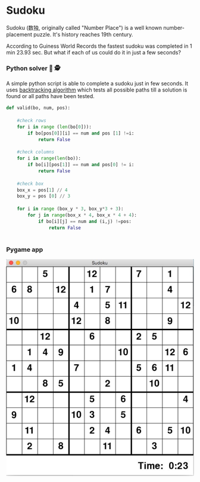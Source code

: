 # Sudoku 
Sudoku (数独,  originally called "Number Place") is a well known number-placement puzzle. It's history reaches 19th century.

According to Guiness World Records the fastest sudoku was completed in 1 min 23.93 sec. But what if each of us could do it in just a few seconds?


### Python solver 🤯 🕵

A simple python script is able to complete a sudoku just in few seconds. It uses [backtracking algorithm](https://en.wikipedia.org/wiki/Backtracking) which tests all possible paths till a solution is found or all paths have been tested.

```python
def valid(bo, num, pos):

    #check rows
    for i in range (len(bo[0])):
        if bo[pos[0]][i] == num and pos [1] !=i:
            return False

    #check columns
    for i in range(len(bo)):
        if bo[i][pos[1]] == num and pos[0] != i:
            return False

    #check box
    box_x = pos[1] // 4
    box_y = pos [0] // 3

    for i in range (box_y * 3, box_y*3 + 3):
        for j in range(box_x * 4, box_x * 4 + 4):
            if bo[i][j] == num and (i,j) !=pos:
                return False
                
```

### Pygame app



![alt text](https://github.com/lmarcinski/sudoku_12x12/blob/master/newfoldername/sudoku12x12.png)
